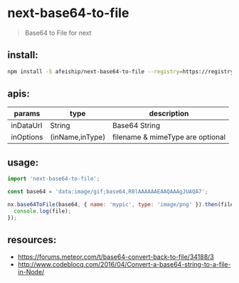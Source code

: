# next-base64-to-file
> Base64 to File for next

## install:
```bash
npm install -S afeiship/next-base64-to-file --registry=https://registry.npm.taobao.org
```

## apis:
| params    | type        | description                      |
|-----------|-------------|----------------------------------|
| inDataUrl | String      | Base64 String                    |
| inOptions | (inName,inType) | filename & mimeType are optional |

## usage:
```js
import 'next-base64-to-file';

const base64 = 'data:image/gif;base64,R0lAAAAAAEAAQAAAgJUAQA7';

nx.base64ToFile(base64, { name: 'mypic', type: 'image/png' }).then(file => {
  console.log(file);
});
```


## resources:
- https://forums.meteor.com/t/base64-convert-back-to-file/34188/3
- http://www.codeblocq.com/2016/04/Convert-a-base64-string-to-a-file-in-Node/
